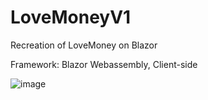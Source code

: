 # LoveMoneyV1
 Recreation of LoveMoney on Blazor
 
 Framework: Blazor Webassembly, Client-side

![image](https://user-images.githubusercontent.com/45262345/121741785-e0f74880-caf6-11eb-932e-dd2a5ce1df1d.png)
